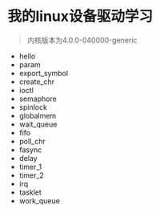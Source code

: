 # 我的linux设备驱动学习

> 内核版本为4.0.0-040000-generic

- hello
- param
- export_symbol
- create_chr
- ioctl
- semaphore
- spinlock
- globalmem
- wait_queue
- fifo
- poll_chr
- fasync
- delay
- timer_1
- timer_2
- irq
- tasklet
- work_queue
